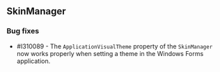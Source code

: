 ## SkinManager

### Bug fixes

* \#I310089 - The `ApplicationVisualTheme` property of the `SkinManager` now works properly when setting a theme in the Windows Forms application.
